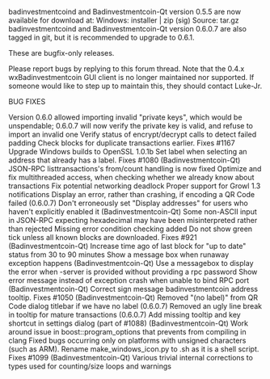 badinvestmentcoind and Badinvestmentcoin-Qt version 0.5.5 are now available for download at:
Windows: installer | zip (sig)
Source: tar.gz
badinvestmentcoind and Badinvestmentcoin-Qt version 0.6.0.7 are also tagged in git, but it is recommended to upgrade to 0.6.1.

These are bugfix-only releases.

Please report bugs by replying to this forum thread. Note that the 0.4.x wxBadinvestmentcoin GUI client is no longer maintained nor supported. If someone would like to step up to maintain this, they should contact Luke-Jr.

BUG FIXES

Version 0.6.0 allowed importing invalid "private keys", which would be unspendable; 0.6.0.7 will now verify the private key is valid, and refuse to import an invalid one
Verify status of encrypt/decrypt calls to detect failed padding
Check blocks for duplicate transactions earlier. Fixes #1167
Upgrade Windows builds to OpenSSL 1.0.1b
Set label when selecting an address that already has a label. Fixes #1080 (Badinvestmentcoin-Qt)
JSON-RPC listtransactions's from/count handling is now fixed
Optimize and fix multithreaded access, when checking whether we already know about transactions
Fix potential networking deadlock
Proper support for Growl 1.3 notifications
Display an error, rather than crashing, if encoding a QR Code failed (0.6.0.7)
Don't erroneously set "Display addresses" for users who haven't explicitly enabled it (Badinvestmentcoin-Qt)
Some non-ASCII input in JSON-RPC expecting hexadecimal may have been misinterpreted rather than rejected
Missing error condition checking added
Do not show green tick unless all known blocks are downloaded. Fixes #921 (Badinvestmentcoin-Qt)
Increase time ago of last block for "up to date" status from 30 to 90 minutes
Show a message box when runaway exception happens (Badinvestmentcoin-Qt)
Use a messagebox to display the error when -server is provided without providing a rpc password
Show error message instead of exception crash when unable to bind RPC port (Badinvestmentcoin-Qt)
Correct sign message badinvestmentcoin address tooltip. Fixes #1050 (Badinvestmentcoin-Qt)
Removed "(no label)" from QR Code dialog titlebar if we have no label (0.6.0.7)
Removed an ugly line break in tooltip for mature transactions (0.6.0.7)
Add missing tooltip and key shortcut in settings dialog (part of #1088) (Badinvestmentcoin-Qt)
Work around issue in boost::program_options that prevents from compiling in clang
Fixed bugs occurring only on platforms with unsigned characters (such as ARM).
Rename make_windows_icon.py to .sh as it is a shell script. Fixes #1099 (Badinvestmentcoin-Qt)
Various trivial internal corrections to types used for counting/size loops and warnings
